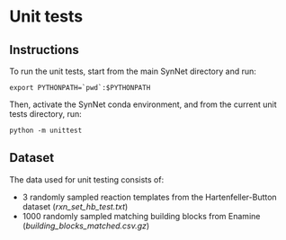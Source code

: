# Unit tests

## Instructions
To run the unit tests, start from the main SynNet directory and run:

```
export PYTHONPATH=`pwd`:$PYTHONPATH
```

Then, activate the SynNet conda environment, and from the current unit tests directory, run:

```
python -m unittest
```

## Dataset
The data used for unit testing consists of:
* 3 randomly sampled reaction templates from the Hartenfeller-Button dataset (*rxn_set_hb_test.txt*)
* 1000 randomly sampled matching building blocks from Enamine (*building_blocks_matched.csv.gz*)
